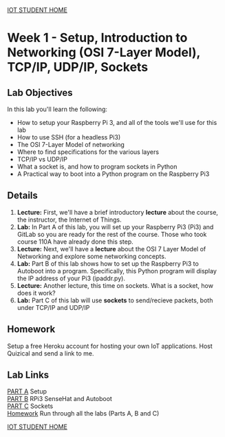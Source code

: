 [IOT STUDENT HOME](https://gitlab.com/Gislason/iot-210B-student/blob/master/README.md)

# Week 1 - Setup, Introduction to Networking (OSI 7-Layer Model), TCP/IP, UDP/IP, Sockets

## Lab Objectives

In this lab you'll learn the following:

* How to setup your Raspberry Pi 3, and all of the tools we'll use for this lab
* How to use SSH (for a headless Pi3)
* The OSI 7-Layer Model of networking
* Where to find specifications for the various layers
* TCP/IP vs UDP/IP
* What a socket is, and how to program sockets in Python
* A Practical way to boot into a Python program on the Raspberry Pi3

## Details

1. **Lecture:** First, we'll have a brief introductory **lecture** about the course, the instructor,
the Internet of Things.
2. **Lab:** In Part A of this lab, you will set up your Raspberry Pi3 (Pi3) and GitLab so you
are ready for the rest of the course. Those who took course 110A have already done
this step.
3. **Lecture:** Next, we'll have a **lecture** about the OSI 7 Layer Model of Networking and explore some
networking concepts.
4. **Lab:** Part B of this lab shows how to set up the Raspberry Pi3 to Autoboot into a program.
Specifically, this Python program will display the IP address of your Pi3 (ipaddr.py).
5. **Lecture:** Another lecture, this time on sockets. What is a socket, how does it work?
6. **Lab:** Part C of this lab will use **sockets** to send/recieve packets, both under
TCP/IP and UDP/IP


## Homework

Setup a free Heroku account for hosting your own IoT applications. Host Quizical and send
a link to me.


## Lab Links

[PART A](https://gitlab.com/Gislason/iot-210B-student/tree/master/Lab1/LabPartA.md) Setup  
[PART B](https://gitlab.com/Gislason/iot-210B-student/tree/master/Lab1/LabPartB.md) RPi3 SenseHat and Autoboot  
[PART C](https://gitlab.com/Gislason/iot-210B-student/tree/master/Lab1/LabPartC.md) Sockets  
[Homework](https://gitlab.com/Gislason/iot-210B-student/tree/master/Lab1/homework.md) Run through all the labs (Parts A, B and C)  

[IOT STUDENT HOME](https://gitlab.com/Gislason/iot-210B-student/blob/master/README.md)
